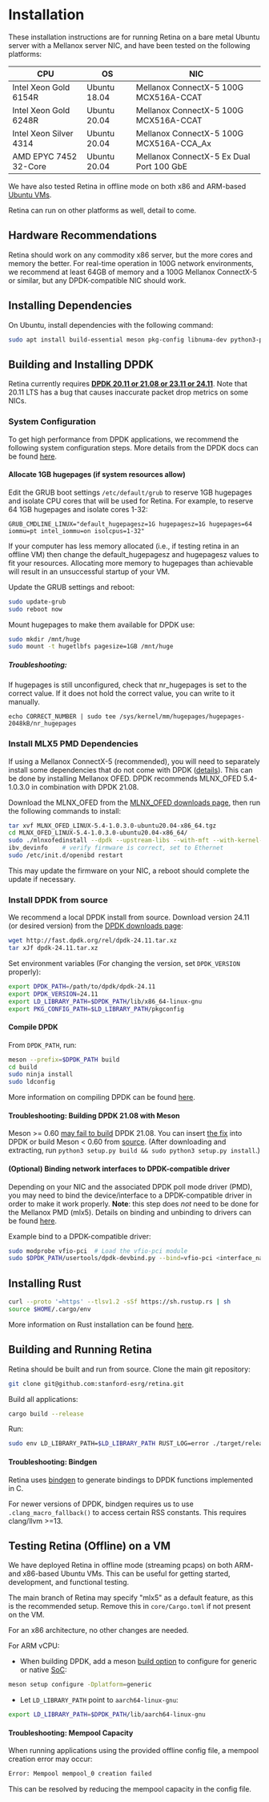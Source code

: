 # Installation

These installation instructions are for running Retina on a bare metal Ubuntu server with a Mellanox server NIC, and have been tested on the following platforms:

| CPU                   | OS            | NIC                                      |
| --------------------- | ------------- | ---------------------------------------- |
| Intel Xeon Gold 6154R | Ubuntu 18.04  | Mellanox ConnectX-5 100G MCX516A-CCAT    |
| Intel Xeon Gold 6248R | Ubuntu 20.04  | Mellanox ConnectX-5 100G MCX516A-CCAT    |
| Intel Xeon Silver 4314| Ubuntu 20.04  | Mellanox ConnectX-5 100G MCX516A-CCA_Ax  |
| AMD EPYC 7452 32-Core | Ubuntu 20.04  | Mellanox ConnectX-5 Ex Dual Port 100 GbE |

We have also tested Retina in offline mode on both x86 and ARM-based [Ubuntu VMs](#testing-retina-offline-on-a-vm).

Retina can run on other platforms as well, detail to come.

## Hardware Recommendations
Retina should work on any commodity x86 server, but the more cores and memory the better. For real-time operation in 100G network environments, we recommend at least 64GB of memory and a 100G Mellanox ConnectX-5 or similar, but any DPDK-compatible NIC should work.

## Installing Dependencies

On Ubuntu, install dependencies with the following command:
```sh
sudo apt install build-essential meson pkg-config libnuma-dev python3-pyelftools libpcap-dev libclang-dev python3-pip
```

## Building and Installing DPDK
Retina currently requires [**DPDK 20.11 or 21.08 or 23.11 or 24.11**](https://core.dpdk.org/download/). Note that 20.11 LTS has a bug that causes inaccurate packet drop metrics on some NICs.

### System Configuration
To get high performance from DPDK applications, we recommend the following system configuration steps. More details from the DPDK docs can be found [here](https://doc.dpdk.org/guides/linux_gsg/nic_perf_intel_platform.html).


#### Allocate 1GB hugepages (if system resources allow)
Edit the GRUB boot settings `/etc/default/grub` to reserve 1GB hugepages and isolate CPU cores that will be used for Retina. For example, to reserve 64 1GB hugepages and isolate cores 1-32:
```
GRUB_CMDLINE_LINUX="default_hugepagesz=1G hugepagesz=1G hugepages=64 iommu=pt intel_iommu=on isolcpus=1-32"
```
If your computer has less memory allocated (i.e., if testing retina in an offline VM) then change the default_hugepagesz and hugepagesz values to fit your resources. Allocating more memory to hugepages than achievable will result in an unsuccessful startup of your VM.


Update the GRUB settings and reboot:
```sh
sudo update-grub
sudo reboot now
```

Mount hugepages to make them available for DPDK use:
```sh
sudo mkdir /mnt/huge
sudo mount -t hugetlbfs pagesize=1GB /mnt/huge
```

##### Troubleshooting:
If hugepages is still unconfigured, check that nr_hugepages is set to the correct value. If it does not hold the correct value, you can write to it manually.
```
echo CORRECT_NUMBER | sudo tee /sys/kernel/mm/hugepages/hugepages-2048kB/nr_hugepages
```


### Install MLX5 PMD Dependencies
If using a Mellanox ConnectX-5 (recommended), you will need to separately install  some dependencies that do not come with DPDK ([details](https://doc.dpdk.org/guides/nics/mlx5.html)). This can be done by installing Mellanox OFED. DPDK recommends MLNX_OFED 5.4-1.0.3.0 in combination with DPDK 21.08.

Download the MLNX_OFED from the [MLNX_OFED downloads page](https://www.mellanox.com/products/infiniband-drivers/linux/mlnx_ofed), then run the following commands to install:
```sh
tar xvf MLNX_OFED_LINUX-5.4-1.0.3.0-ubuntu20.04-x86_64.tgz
cd MLNX_OFED_LINUX-5.4-1.0.3.0-ubuntu20.04-x86_64/
sudo ./mlnxofedinstall --dpdk --upstream-libs --with-mft --with-kernel-mft
ibv_devinfo    # verify firmware is correct, set to Ethernet
sudo /etc/init.d/openibd restart
```

This may update the firmware on your NIC, a reboot should complete the update if necessary.

### Install DPDK from source
We recommend a local DPDK install from source. Download version 24.11 (or desired version) from the [DPDK downloads page](http://core.dpdk.org/download/):
```sh
wget http://fast.dpdk.org/rel/dpdk-24.11.tar.xz
tar xJf dpdk-24.11.tar.xz
```

Set environment variables (For changing the version, set `DPDK_VERSION` properly):
```sh
export DPDK_PATH=/path/to/dpdk/dpdk-24.11
export DPDK_VERSION=24.11
export LD_LIBRARY_PATH=$DPDK_PATH/lib/x86_64-linux-gnu
export PKG_CONFIG_PATH=$LD_LIBRARY_PATH/pkgconfig
```

#### Compile DPDK
From `DPDK_PATH`, run:
```sh
meson --prefix=$DPDK_PATH build
cd build
sudo ninja install
sudo ldconfig
```
More information on compiling DPDK can be found [here](https://doc.dpdk.org/guides/linux_gsg/build_dpdk.html#).

#### Troubleshooting: Building DPDK 21.08 with Meson

Meson >= 0.60 [may fail to build](https://github.com/spdk/spdk/issues/2214) DPDK 21.08. You can insert [the fix](https://review.spdk.io/gerrit/c/spdk/dpdk/+/10044) into DPDK or build Meson < 0.60 from [source](https://github.com/mesonbuild/meson/releases). (After downloading and extracting, run `python3 setup.py build && sudo python3 setup.py install`.) 

#### (Optional) Binding network interfaces to DPDK-compatible driver
Depending on your NIC and the associated DPDK poll mode driver (PMD), you may need to bind the device/interface to a DPDK-compatible driver in order to make it work properly. **Note**: this step does *not* need to be done for the Mellanox PMD (mlx5). Details on binding and unbinding to drivers can be found [here](https://doc.dpdk.org/guides/linux_gsg/linux_drivers.html).

Example bind to a DPDK-compatible driver:
```sh
sudo modprobe vfio-pci  # Load the vfio-pci module
sudo $DPDK_PATH/usertools/dpdk-devbind.py --bind=vfio-pci <interface_name/pci_address>   # Unbinds from kernel module, binds to vfio-pci
```



## Installing Rust
```sh
curl --proto '=https' --tlsv1.2 -sSf https://sh.rustup.rs | sh
source $HOME/.cargo/env
```
More information on Rust installation can be found [here](https://www.rust-lang.org/tools/install).

## Building and Running Retina
Retina should be built and run from source. 
Clone the main git repository:

```sh
git clone git@github.com:stanford-esrg/retina.git
```

Build all applications:
```sh
cargo build --release
```

Run:
```sh
sudo env LD_LIBRARY_PATH=$LD_LIBRARY_PATH RUST_LOG=error ./target/release/my_app
```

#### Troubleshooting: Bindgen

Retina uses [bindgen](https://docs.rs/bindgen/latest/bindgen/) to generate bindings to DPDK functions implemented in C.

For newer versions of DPDK, bindgen requires us to use `.clang_macro_fallback()` to access certain RSS constants. This requires clang/llvm >=13.

## Testing Retina (Offline) on a VM

We have deployed Retina in offline mode (streaming pcaps) on both ARM- and x86-based Ubuntu VMs. This can be useful for getting started, development, and functional testing. 

The main branch of Retina may specify "mlx5" as a default feature, as this is the recommended setup. Remove this in `core/Cargo.toml` if not present on the VM.  

For an x86 architecture, no other changes are needed. 

For ARM vCPU: 

- When building DPDK, add a meson [build option](https://doc.dpdk.org/guides-22.03/linux_gsg/build_dpdk.html) to configure for generic or native [SoC](https://github.com/DPDK/dpdk/blob/6f716880ee53ac1e50c9c75dc749886e3257bb8f/config/arm/meson.build#L373-L414):

```sh
meson setup configure -Dplatform=generic
```

- Let `LD_LIBRARY_PATH` point to `aarch64-linux-gnu`:
```sh
export LD_LIBRARY_PATH=$DPDK_PATH/lib/aarch64-linux-gnu
```

#### Troubleshooting: Mempool Capacity
When running applications using the provided offline config file, a mempool creation error may occur:
```sh
Error: Mempool mempool_0 creation failed
```
This can be resolved by reducing the mempool capacity in the config file.
